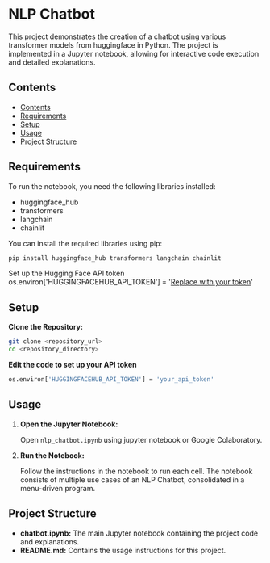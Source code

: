 # NLP Chatbot
This project demonstrates the creation of a chatbot using various transformer models from huggingface in Python. The project is implemented in a Jupyter notebook, allowing for interactive code execution and detailed explanations.

## Contents

- [Contents](#contents)
- [Requirements](#requirements)
- [Setup](#setup)
- [Usage](#usage)
- [Project Structure](#project-structure)

## Requirements

To run the notebook, you need the following libraries installed:

- huggingface_hub
- transformers
- langchain
- chainlit
  
You can install the required libraries using pip:

```bash
pip install huggingface_hub transformers langchain chainlit
```

Set up the Hugging Face API token
os.environ['HUGGINGFACEHUB_API_TOKEN'] = '[Replace with your token](https://huggingface.co/settings/tokens)'

## Setup

**Clone the Repository:**

   ```bash
   git clone <repository_url>
   cd <repository_directory>
   ```

**Edit the code to set up your API token**

   ```bash
   os.environ['HUGGINGFACEHUB_API_TOKEN'] = 'your_api_token'
   ```

## Usage

1. **Open the Jupyter Notebook:**

   Open ```nlp_chatbot.ipynb``` using jupyter notebook or Google Colaboratory.

2. **Run the Notebook:**

   Follow the instructions in the notebook to run each cell. The notebook consists of multiple use cases of an NLP Chatbot, consolidated in a menu-driven program.

## Project Structure

- **chatbot.ipynb:** The main Jupyter notebook containing the project code and explanations.
- **README.md:** Contains the usage instructions for this project.
